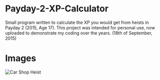 # Payday-2-XP-Calculator
Small program written to calculate the XP you would get from heists in Payday 2 (2015, Age 17). This project was intended for personal use, now uploaded to demonstrate my coding over the years. (18th of September, 2015)

# Images
![Car Shop Heist](https://github.com/MemeGoddess/Payday-2-XP-Calculator/blob/main/Payday2XPCalculator/Images/Example.png?raw=true)